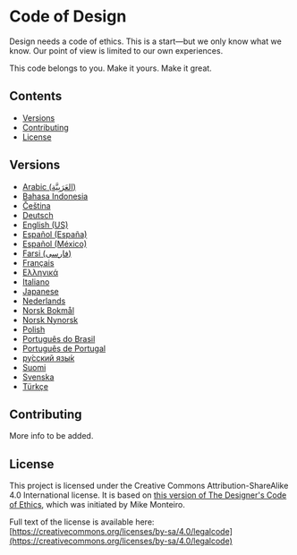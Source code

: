 # Code of Design

Design needs a code of ethics. This is a start—but we only know what we know. Our point of view is limited to our own experiences.

This code belongs to you. Make it yours. Make it great.

## Contents

- [Versions](#versions)
- [Contributing](#contributing)
- [License](#license)

## Versions

- [Arabic (العَرَبِيَّة)](versions/ar.md)
- [Bahasa Indonesia](versions/id_ID.md)
- [Čeština](versions/cs.md)
- [Deutsch](versions/de_DE.md)
- [English (US)](versions/en_US.md)
- [Español (España)](versions/es_ES.md)
- [Español (México)](versions/es_MX.md)
- [Farsi (فارسی)](versions/fa.md)
- [Français](versions/fr_FR.md)
- [Ελληνικά](versions/gr_GR.md)
- [Italiano](versions/it_IT.md)
- [Japanese](versions/ja_JP.md)
- [Nederlands](versions/nl.md)
- [Norsk Bokmål](versions/nb.md)
- [Norsk Nynorsk](versions/nn.md)
- [Polish](versions/pl.md)
- [Português do Brasil](versions/pt_BR.md)
- [Português de Portugal](versions/pt_PT.md)
- [ру́сский язы́к](versions/ru_RU.md)
- [Suomi](versions/fi.md)
- [Svenska](versions/sv_SE.md)
- [Türkçe](versions/tr_TR.md)

## Contributing

More info to be added.

## License

This project is licensed under the Creative Commons Attribution-ShareAlike 4.0 International license. It is based on [this version of The Designer's Code of Ethics](https://github.com/mmmonteiro/designethics/tree/aa4f6275984c2086c3f5d92b982a56a24250d492), which was initiated by Mike Monteiro.

Full text of the license is available here:
[https://creativecommons.org/licenses/by-sa/4.0/legalcode](https://creativecommons.org/licenses/by-sa/4.0/legalcode)
